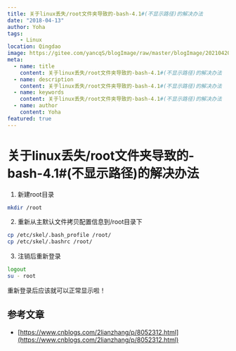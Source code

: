 ```yaml
---
title: 关于linux丢失/root文件夹导致的-bash-4.1#(不显示路径)的解决办法
date: "2018-04-13"
author: Yoha
tags:
    - Linux
location: Qingdao
image: https://gitee.com/yancqS/blogImage/raw/master/blogImage/20210420224048.jpeg
meta:
  - name: title
    content: 关于linux丢失/root文件夹导致的-bash-4.1#(不显示路径)的解决办法
  - name: description
    content: 关于linux丢失/root文件夹导致的-bash-4.1#(不显示路径)的解决办法
  - name: keywords
    content: 关于linux丢失/root文件夹导致的-bash-4.1#(不显示路径)的解决办法
  - name: author
    content: Yoha
featured: true
---
```

# 关于linux丢失/root文件夹导致的-bash-4.1#(不显示路径)的解决办法

1. 新建root目录

```sh
mkdir /root
```
2. 重新从主默认文件拷贝配置信息到/root目录下

```sh
cp /etc/skel/.bash_profile /root/
cp /etc/skel/.bashrc /root/
```
3. 注销后重新登录

```sh
logout
su - root
```
重新登录后应该就可以正常显示啦！

## 参考文章

- [https://www.cnblogs.com/2lianzhang/p/8052312.html](https://www.cnblogs.com/2lianzhang/p/8052312.html)